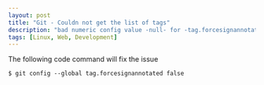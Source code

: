 ```yaml
---
layout: post
title: "Git - Couldn not get the list of tags"
description: "bad numeric config value -null- for -tag.forcesignannotated- invalid unit"
tags: [Linux, Web, Development]
---
```


The following code command will fix the issue 

```
$ git config --global tag.forcesignannotated false
```